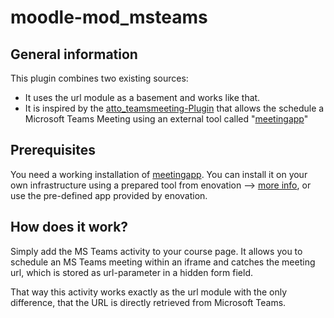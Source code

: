 # moodle-mod_msteams

## General information

This plugin combines two existing sources:
* It uses the url module as a basement and works like that.
* It is inspired by the [atto_teamsmeeting-Plugin](https://github.com/enovation/moodle-atto_teamsmeeting) that allows the schedule a Microsoft Teams Meeting using an external tool called "[meetingapp](https://github.com/OfficeDev/msteams-app-lms-meetings#frequently-asked-questions)"

## Prerequisites

You need a working installation of [meetingapp](https://github.com/OfficeDev/msteams-app-lms-meetings#frequently-asked-questions).
You can install it on your own infrastructure using a prepared tool from enovation -->
[more info](https://github.com/enovation/msteams-app-lms-meetings), or use the pre-defined app provided by enovation.

## How does it work?

Simply add the MS Teams activity to your course page. It allows you to schedule an MS Teams meeting within an iframe and catches
the meeting url, which is stored as url-parameter in a hidden form field.

That way this activity works exactly as the url module with the only difference, that the URL is directly retrieved from Microsoft Teams.

